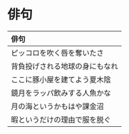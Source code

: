 # 俳句



| 俳句 |
| :--- |
| ピッコロを吹く唇を奪いたさ |
| 背負投げされる地球の身にもなれ |
| ここに豚小屋を建てよう夏木陰 |
| 鏡月をラッパ飲みする人魚かな |
| 月の海というかもはや課金沼 |
| 暇というだけの理由で服を脱ぐ |

